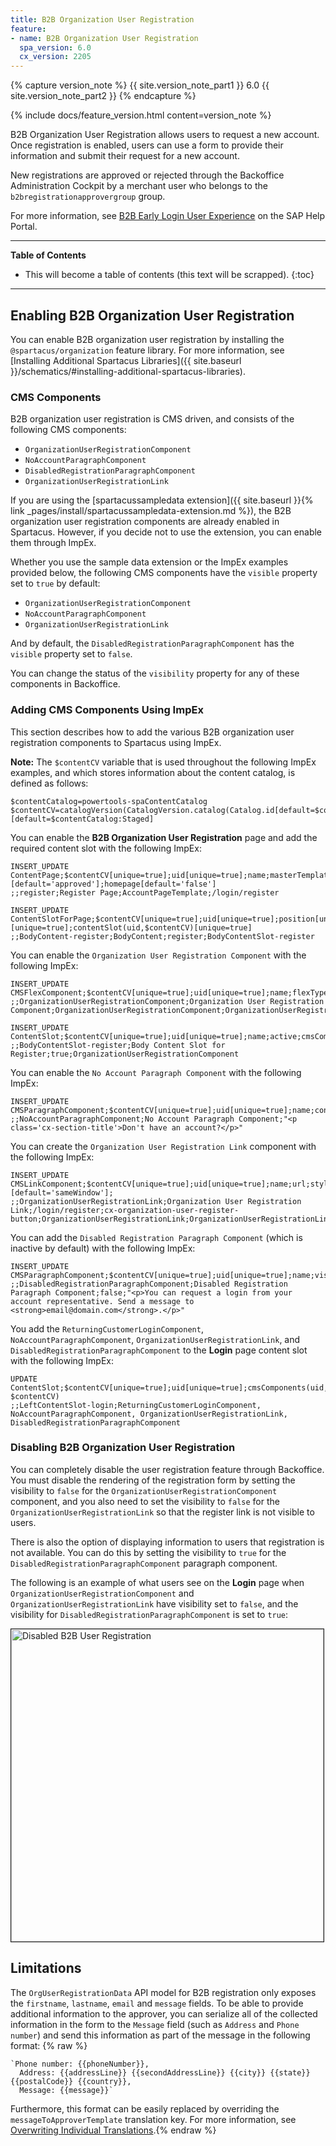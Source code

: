 ```yaml
---
title: B2B Organization User Registration
feature:
- name: B2B Organization User Registration
  spa_version: 6.0
  cx_version: 2205
---
```


{% capture version_note %}
{{ site.version_note_part1 }} 6.0 {{ site.version_note_part2 }}
{% endcapture %}

{% include docs/feature_version.html content=version_note %}

B2B Organization User Registration allows users to request a new account. Once registration is enabled, users can use a form to provide their information and submit their request for a new account.

New registrations are approved or rejected through the Backoffice Administration Cockpit by a merchant user who belongs to the `b2bregistrationapprovergroup` group.

For more information, see [B2B Early Login User Experience](https://help.sap.com/docs/SAP_COMMERCE/4c33bf189ab9409e84e589295c36d96e/8ac2d88f86691014858efbd2faa52a92.html) on the SAP Help Portal.

***

**Table of Contents**

- This will become a table of contents (this text will be scrapped).
{:toc}

***

## Enabling B2B Organization User Registration

You can enable B2B organization user registration by installing the `@spartacus/organization` feature library. For more information, see [Installing Additional Spartacus Libraries]({{ site.baseurl }}/schematics/#installing-additional-spartacus-libraries).

### CMS Components

B2B organization user registration is CMS driven, and consists of the following CMS components:

- `OrganizationUserRegistrationComponent`
- `NoAccountParagraphComponent`
- `DisabledRegistrationParagraphComponent`
- `OrganizationUserRegistrationLink`

If you are using the [spartacussampledata extension]({{ site.baseurl }}{% link _pages/install/spartacussampledata-extension.md %}), the B2B organization user registration components are already enabled in Spartacus. However, if you decide not to use the extension, you can enable them through ImpEx.

Whether you use the sample data extension or the ImpEx examples provided below, the following CMS components have the `visible` property set to `true` by default:

- `OrganizationUserRegistrationComponent`
- `NoAccountParagraphComponent`
- `OrganizationUserRegistrationLink`

And by default, the `DisabledRegistrationParagraphComponent` has the `visible` property set to `false`.

You can change the status of the `visibility` property for any of these components in Backoffice.

### Adding CMS Components Using ImpEx

This section describes how to add the various B2B organization user registration components to Spartacus using ImpEx.

**Note:** The `$contentCV` variable that is used throughout the following ImpEx examples, and which stores information about the content catalog, is defined as follows:

```text
$contentCatalog=powertools-spaContentCatalog
$contentCV=catalogVersion(CatalogVersion.catalog(Catalog.id[default=$contentCatalog]),CatalogVersion.version[default=Staged])[default=$contentCatalog:Staged]
```

You can enable the **B2B Organization User Registration** page and add the required content slot with the following ImpEx:

```text
INSERT_UPDATE ContentPage;$contentCV[unique=true];uid[unique=true];name;masterTemplate(uid,$contentCV);label;defaultPage[default='true'];approvalStatus(code)[default='approved'];homepage[default='false']
;;register;Register Page;AccountPageTemplate;/login/register

INSERT_UPDATE ContentSlotForPage;$contentCV[unique=true];uid[unique=true];position[unique=true];page(uid,$contentCV)[unique=true];contentSlot(uid,$contentCV)[unique=true]
;;BodyContent-register;BodyContent;register;BodyContentSlot-register
```

You can enable the `Organization User Registration Component` with the following ImpEx:

```text
INSERT_UPDATE CMSFlexComponent;$contentCV[unique=true];uid[unique=true];name;flexType;&componentRef
;;OrganizationUserRegistrationComponent;Organization User Registration Component;OrganizationUserRegistrationComponent;OrganizationUserRegistrationComponent

INSERT_UPDATE ContentSlot;$contentCV[unique=true];uid[unique=true];name;active;cmsComponents(&componentRef)
;;BodyContentSlot-register;Body Content Slot for Register;true;OrganizationUserRegistrationComponent
```

You can enable the `No Account Paragraph Component` with the following ImpEx:

```text
INSERT_UPDATE CMSParagraphComponent;$contentCV[unique=true];uid[unique=true];name;content
;;NoAccountParagraphComponent;No Account Paragraph Component;"<p class='cx-section-title'>Don't have an account?</p>"
```

You can create the `Organization User Registration Link` component with the following ImpEx:

```text
INSERT_UPDATE CMSLinkComponent;$contentCV[unique=true];uid[unique=true];name;url;styleClasses;&linkRef;&componentRef;target(code)[default='sameWindow'];
;;OrganizationUserRegistrationLink;Organization User Registration Link;/login/register;cx-organization-user-register-button;OrganizationUserRegistrationLink;OrganizationUserRegistrationLink;
```

You can add the `Disabled Registration Paragraph Component` (which is inactive by default) with the following ImpEx:

```text
INSERT_UPDATE CMSParagraphComponent;$contentCV[unique=true];uid[unique=true];name;visible;content
;;DisabledRegistrationParagraphComponent;Disabled Registration Paragraph Component;false;"<p>You can request a login from your account representative. Send a message to <strong>email@domain.com</strong>.</p>"
```

You add the `ReturningCustomerLoginComponent`, `NoAccountParagraphComponent`, `OrganizationUserRegistrationLink`, and `DisabledRegistrationParagraphComponent` to the **Login** page content slot with the following ImpEx:

```text
UPDATE ContentSlot;$contentCV[unique=true];uid[unique=true];cmsComponents(uid, $contentCV)
;;LeftContentSlot-login;ReturningCustomerLoginComponent, NoAccountParagraphComponent, OrganizationUserRegistrationLink, DisabledRegistrationParagraphComponent
```

### Disabling B2B Organization User Registration

You can completely disable the user registration feature through Backoffice. You must disable the rendering of the registration form by setting the visibility to `false` for the `OrganizationUserRegistrationComponent` component, and you also need to set the visibility to `false` for the `OrganizationUserRegistrationLink` so that the register link is not visible to users.

There is also the option of displaying information to users that registration is not available. You can do this by setting the visibility to `true` for the `DisabledRegistrationParagraphComponent` paragraph component.

The following is an example of what users see on the **Login** page when `OrganizationUserRegistrationComponent` and `OrganizationUserRegistrationLink` have visibility set to `false`, and the visibility for `DisabledRegistrationParagraphComponent` is set to `true`:

<img src="{{ site.baseurl }}/assets/images/b2b-user-registration-disabled.png" alt="Disabled B2B User Registration" width="500" border="1px" />

## Limitations

The `OrgUserRegistrationData` API model for B2B registration only exposes the `firstname`, `lastname`, `email` and `message` fields. To be able to provide additional information to the approver, you can serialize all of the collected information in the form to the `Message` field (such as `Address` and `Phone number`) and send this information as part of the message in the following format: {% raw %}

```text
`Phone number: {{phoneNumber}},
  Address: {{addressLine}} {{secondAddressLine}} {{city}} {{state}} {{postalCode}} {{country}},
  Message: {{message}}`
```

Furthermore, this format can be easily replaced by overriding the `messageToApproverTemplate` translation key. For more information, see [Overwriting Individual Translations](https://sap.github.io/spartacus-docs/i18n/#overwriting-individual-translations).{% endraw %}
